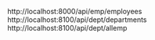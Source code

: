 http://localhost:8000/api/emp/employees
http://localhost:8100/api/dept/departments
http://localhost:8100/api/dept/allemp
